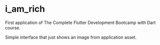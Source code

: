 # i_am_rich

First application of The Complete Flutter Development Bootcamp with Dart course.

Simple interface that just shows an image from application asset.

